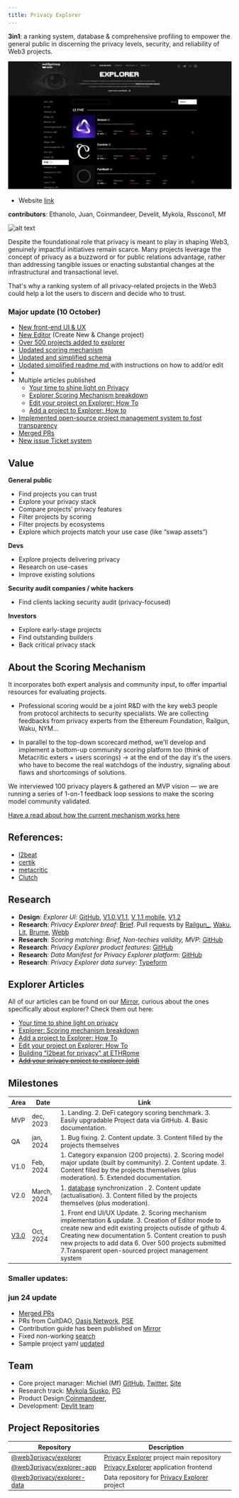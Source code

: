 ```yaml
---
title: Privacy Explorer
---
```


**3in1**: a ranking system, database & comprehensive profiling to empower the general public in discerning the privacy levels, security, and reliability of Web3 projects.

![privacy dashboard](../assets/Explorer-privacy-dashboard-jun-24.png)

- Website [link](https://explorer.web3privacy.info)

**contributors**: Ethanolo, Juan, Coinmandeer, Develit, Mykola, Rsscono1, Mf

![alt text](../assets/explorer-platform-overview.png)

Despite the foundational role that privacy is meant to play in shaping Web3, genuinely impactful initiatives remain scarce. Many projects leverage the concept of privacy as a buzzword or for public relations advantage, rather than addressing tangible issues or enacting substantial changes at the infrastructural and transactional level.

That's why a ranking system of all privacy-related projects in the Web3 could help a lot the users to discern and decide who to trust.

### Major update (10 October)
- [New front-end UI & UX ](https://explorer.web3privacy.info/)
- [New Editor](https://explorer.web3privacy.info/project/create) (Create New & Change project)
- [Over 500 projects added to explorer](https://github.com/web3privacy/explorer-data/tree/main/src/projects)
- [Updated scoring mechanism](https://mirror.xyz/0x0f1F3DAf416B74DB3DE55Eb4D7513a80F4841073/s9flkE6tMaJ4f2tzWu-FmDy7Zx_TRPe3jdXr2iYmYH0)
- [Updated and simplified schema](https://github.com/web3privacy/explorer-data/blob/main/sample-project.yaml)
- [Updated simplified readme.md ](https://github.com/web3privacy/explorer-data/blob/main/README.md)with instructions on how to add/or edit
- 
- Multiple articles published 
    - [Your time to shine light on Privacy](https://mirror.xyz/0x0f1F3DAf416B74DB3DE55Eb4D7513a80F4841073/-Vu8UYstwv1Br4XVTfoUYHFu24S77aezdSY4IM1FUV4)
    - [Explorer Scoring Mechanism breakdown](https://mirror.xyz/0x0f1F3DAf416B74DB3DE55Eb4D7513a80F4841073/s9flkE6tMaJ4f2tzWu-FmDy7Zx_TRPe3jdXr2iYmYH0)
    - [Edit your project on Explorer: How To](https://mirror.xyz/0x0f1F3DAf416B74DB3DE55Eb4D7513a80F4841073/Ri2ZMIq6Os-ZKQyT_l6a5F1-gJURySvvwNRKzBvNpWM)
    - [Add a project to Explorer: How to](https://mirror.xyz/0x0f1F3DAf416B74DB3DE55Eb4D7513a80F4841073/Ri2ZMIq6Os-ZKQyT_l6a5F1-gJURySvvwNRKzBvNpWM)
- [Implemented open-source project management system to fost transparency](https://github.com/orgs/web3privacy/projects/15)
- [Merged PRs](https://github.com/web3privacy/explorer-data/pulls?q=is%3Apr+is%3Aclosed)
- [New issue Ticket system](https://github.com/web3privacy/explorer-data/issues)
    




## Value

**General public**
- Find projects you can trust 
- Explore your privacy stack
- Compare projects’ privacy features
- Filter projects by scoring
- Filter projects by ecosystems
- Explore which projects match your use case (like “swap assets”)

**Devs**
- Explore projects delivering privacy
- Research on use-cases
- Improve existing solutions

**Security audit companies / white hackers**
- Find clients lacking security audit (privacy-focused)

**Investors**
- Explore early-stage projects
- Find outstanding builders
- Back critical privacy stack

##  About the Scoring Mechanism 
It incorporates both expert analysis and community input, to offer impartial resources for evaluating projects.

- Professional scoring would be a joint R&D with the key web3 people from protocol architects to security specialists. We are collecting feedbacks from privacy experts from the Ethereum Foundation, Railgun, Waku, NYM... 

- In parallel to the top-down scorecard method, we'll develop and implement a bottom-up community scoring platform too (think of Metacritic exters + users scorings) -> at the end of the day it's the users who have to become the real watchdogs of the industry, signaling about flaws and shortcomings of solutions.

We interviewed 100 privacy players & gathered an MVP vision — we are running a series of 1-on-1 feedback loop sessions to make the scoring model community validated.

[Have a read about how the current mechanism works here](https://mirror.xyz/0x0f1F3DAf416B74DB3DE55Eb4D7513a80F4841073/s9flkE6tMaJ4f2tzWu-FmDy7Zx_TRPe3jdXr2iYmYH0)

## References:
- [l2beat](https://l2beat.com/scaling/risk)
- [certik](https://www.certik.com/)
- [metacritic](https://www.metacritic.com/about-metascores)
- [Clutch](https://clutch.co/methodology)



## Research 
* **Design**: _Explorer UI_: [GitHub](https://github.com/web3privacy/web3privacy/blob/main/Web3privacynowplatform/UI/Readme.md), [V1.0](https://github.com/web3privacy/web3privacy/blob/main/Web3privacynowplatform/UI/Readme.md#v10-eth-rome-prototype),[V1.1](https://github.com/web3privacy/web3privacy/blob/main/Web3privacynowplatform/UI/Readme.md#v11-post-ethrome-update), [V 1.1 mobile](https://github.com/web3privacy/web3privacy/blob/main/Web3privacynowplatform/UI/Readme.md#v11-post-ethrome-update-mobile-version), [V1.2](https://github.com/web3privacy/web3privacy/blob/main/Web3privacynowplatform/UI/Readme.md#v12-post-ethrome-update-basic-scoring-x-brief-sync)
* **Research**: _Privacy Explorer breaf_: [Brief](https://github.com/web3privacy/web3privacy/blob/main/Web3privacynowplatform/Brief.md). Pull requests by [Railgun_](https://github.com/web3privacy/web3privacy/pull/31), [Waku](https://github.com/web3privacy/web3privacy/pull/35), [Lit](https://github.com/web3privacy/web3privacy/pull/34), [Brume](https://github.com/web3privacy/web3privacy/pull/38), [Webb](https://github.com/web3privacy/web3privacy/pull/37)
* **Research**: _Scoring matching: Brief, Non-techies validity, MVP_: [GitHub](https://github.com/web3privacy/web3privacy/blob/main/Web3privacynowplatform/scoringmodel/Data%20brief%20%26%20scoring%20model%20comparison.md)
* **Research**: _Privacy Explorer product features_: [GitHub](https://github.com/web3privacy/web3privacy/tree/main/Web3privacynowplatform/scoringmodel/Product%20features)
* **Research**: _Data Manifest for Privacy Explorer platform_: [GitHub](https://github.com/web3privacy/data/tree/main#readme)
* **Research**: _Privacy Explorer data survey_: [Typeform](https://gy0n92ttldn.typeform.com/to/clX8HhGi)

## Explorer Articles

All of our articles can be found on our [Mirror](https://mirror.xyz/0x0f1F3DAf416B74DB3DE55Eb4D7513a80F4841073), curious about the ones specifically about explorer? Check them out here:

- [Your time to shine light on privacy](https://mirror.xyz/0x0f1F3DAf416B74DB3DE55Eb4D7513a80F4841073/-Vu8UYstwv1Br4XVTfoUYHFu24S77aezdSY4IM1FUV4)
- [Explorer: Scoring mechanism breakdown](https://mirror.xyz/0x0f1F3DAf416B74DB3DE55Eb4D7513a80F4841073/s9flkE6tMaJ4f2tzWu-FmDy7Zx_TRPe3jdXr2iYmYH0)
- [Add a project to Explorer: How To](https://mirror.xyz/0x0f1F3DAf416B74DB3DE55Eb4D7513a80F4841073/Ri2ZMIq6Os-ZKQyT_l6a5F1-gJURySvvwNRKzBvNpWM)
- [Edit your project on Explorer: How To](https://mirror.xyz/0x0f1F3DAf416B74DB3DE55Eb4D7513a80F4841073/yDbRRq8FjSogK7iUWdiRKkm54wvx6DgRt99gFuineuY)
- [Building "l2beat for privacy" at ETHRome](https://mirror.xyz/0x0f1F3DAf416B74DB3DE55Eb4D7513a80F4841073/nVGxQjtLSabZe2Bkc7LZd5kGxW-C8-Rm2Se1AONqKZY)
- [~~Add your privacy project to explorer (old)~~](https://mirror.xyz/0x0f1F3DAf416B74DB3DE55Eb4D7513a80F4841073/Za8nrM7gQhVloDJNKjSPD1d0h2bQkjyehrBelRIT9Do)

## Milestones

| Area | Date | Link |
| ------------- | ------------- | ------------- |
| MVP | dec, 2023 | 1. Landing. 2. DeFi category scoring benchmark. 3. Easily upgradable Project data via GitHub. 4. Basic documentation. |
| QA | jan, 2024 | 1. Bug fixing. 2. Content update. 3. Content filled by the projects themselves |
| V1.0 | Feb, 2024 | 1. Category expansion (200 projects). 2. Scoring model major update (built by community). 2. Content update. 3. Content filled by the projects themselves (plus moderation). 5. Extended documentation. |
| V2.0 | March, 2024 | 1. [database](https://github.com/web3privacy/web3privacy) synchronization . 2. Content update (actualisation). 3. Content filled by the projects themselves (plus moderation). |
| [V3.0](#Major-update-10-October) | Oct, 2024 | 1. Front end UI/UX Update. 2. Scoring mechanism implementation & update. 3. Creation of Editor mode to create new and edit existing projects outisde of github 4. Creating new documentation 5. Content creation to push new projects to add data 6. Over 500 projects submitted 7.Transparent open-sourced project management system |

### Smaller updates:

### jun 24 update
-   [Merged PRs](https://github.com/web3privacy/explorer-data/pulls?q=is%3Apr+is%3Aclosed)
-   PRs from CultDAO, [Oasis Network](https://github.com/web3privacy/explorer-data/pull/609), [PSE](https://github.com/web3privacy/explorer-data/pull/632/commits/ac2cb864d86389b9be34fc2fd5759a73984c4d29)
-   Contribution guide has been published on [Mirror](https://mirror.xyz/0x0f1F3DAf416B74DB3DE55Eb4D7513a80F4841073/Za8nrM7gQhVloDJNKjSPD1d0h2bQkjyehrBelRIT9Do)
-   Fixed non-working [search](https://github.com/web3privacy/explorer-app/commit/68f73dc19d02c356ef7452e9390833a0ca9e62dd)
-   Sample project yaml [updated](https://github.com/web3privacy/explorer-data/blob/main/sample-project.yaml)

## Team
- Core project manager: Michiel (Mf) [GitHub](https://github.com/DeBelg), [Twitter](https://x.com/0x_m_f), [Site](https://michiel.degruytere.com)
- Research track: [Mykola Siusko](https://github.com/Msiusko), [PG](https://github.com/EclecticSamurai)
- Product Design:[Coinmandeer](https://github.com/coinmandeer), 
- Development: [Devlit team](https://develit.io/)

## Project Repositories
| Repository | Description |
| --- | --- |
| [@web3privacy/explorer](https://github.com/web3privacy/explorer) | [Privacy Explorer](/projects/privacy-explorer) project main repository |
| [@web3privacy/explorer-app](https://github.com/web3privacy/explorer-app) | [Privacy Explorer](/projects/privacy-explorer) application frontend |
| [@web3privacy/explorer-data](https://github.com/web3privacy/explorer-data) | Data repository for [Privacy Explorer](/projects/privacy-explorer) project |


